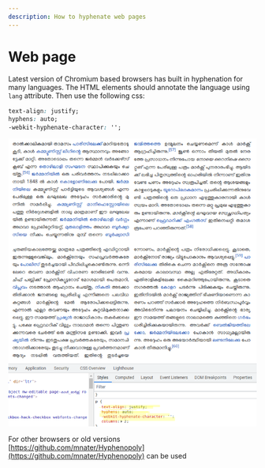 ```yaml
---
description: How to hyphenate web pages
---
```


# Web page

Latest version of Chromium based browsers has built in hyphenation for many languages. The HTML elements should annotate the language using `lang` attribute. Then use the following css:

```css
text-align: justify;
hyphens: auto;
-webkit-hyphenate-character: '';

```

![Example webpage hyphenation](../../.gitbook/assets/image%20%2895%29.png)

For other browsers or old versions [https://github.com/mnater/Hyphenopoly](https://github.com/mnater/Hyphenopoly) can be used

